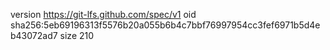 version https://git-lfs.github.com/spec/v1
oid sha256:5eb69196313f5576b20a055b6b4c7bbf76997954cc3fef6971b5d4eb43072ad7
size 210
